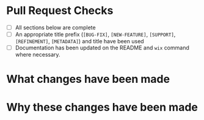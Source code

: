 # Pull Request Checks
- [ ] All sections below are complete
- [ ] An appropriate title prefix (`[BUG-FIX]`, `[NEW-FEATURE]`, `[SUPPORT]`,`[REFINEMENT]`, `[METADATA]`) and title have been used
- [ ] Documentation has been updated on the README and `wix` command where necessary.

# What changes have been made

# Why these changes have been made
